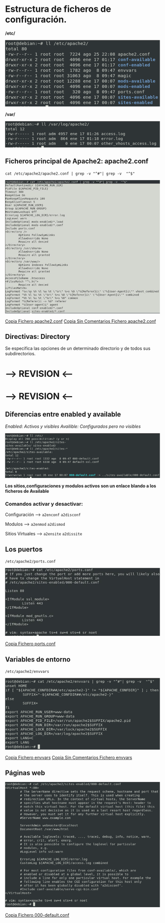 # Estructura de ficheros de configuración.

**/etc/**

![FicherosApache](/imagenes/apache2/ficherosConfiguracion.png)

**/var/**

![FicherosApache](/imagenes/apache2/ficherosEnVarLogs.png)

## Ficheros principal de Apache2: apache2.conf

``cat /etc/apache2/apache2.conf | grep -v "^#"| grep -v  "^$"``

![FicherosApache](/imagenes/apache2/apache2_conf.jpg)

[Copia Fichero apache2.conf](/apache2/EstructuraFicherosConfiguracion/apache2.conf)
[Copia Sin Comentarios Fichero apache2.conf](/apache2/EstructuraFicherosConfiguracion/apache2.conf.SINCOMENTARIOS)

## Directivas: Directory
Se especifica las opciones de un determinado directorio y de todos sus subdirectorios.
# --> REVISION <--
# --> REVISION <--

## Diferencias entre enabled y available

*Enabled: Activos y visibles*
*Availible: Configurados pero no visibles*

![FicherosApache](/imagenes/apache2/EnableAvailable.png)

**Los sitios,configuraciones y modulos activos son un enlace blando a los ficheros de Available**

### Comandos activar y desactivar:

Configuración --> ``a2enconf`` ``a2disconf``

Modulos --> ``a2enmod`` ``a2dismod``

Sitios Virtuales --> ``a2ensite`` ``a2dissite``

## Los puertos

``/etc/apache2/ports.conf``

![FicherosApache](/imagenes/apache2/ports_conf.jpg)

[Copia Fichero ports.conf](/apache2/EstructuraFicherosConfiguracion/ports.conf)

## Variables de entorno

``/etc/apache2/envvars``

![FicherosApache](/imagenes/apache2/ficheroenvvars.jpg)

[Copia Fichero envvars](/apache2/EstructuraFicherosConfiguracion/envvars)
[Copia Sin Comentarios Fichero envvars](/apache2/EstructuraFicherosConfiguracion/envvars.SINCOMENTARIOS)
## Páginas web

![FicherosApache](/imagenes/apache2/sitiosVirtuales.png)

[Copia Fichero 000-default.conf](/apache2/EstructuraFicherosConfiguracion/000-default.conf)
